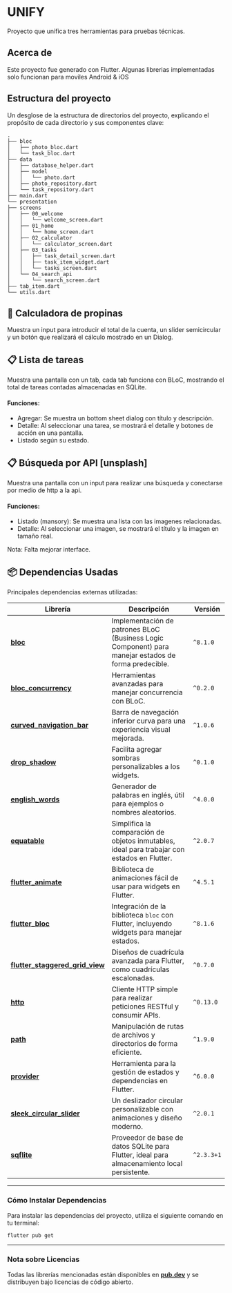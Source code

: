 # UNIFY

Proyecto que unifica tres herramientas para pruebas técnicas.

## Acerca de

Este proyecto fue generado con Flutter. Algunas librerias implementadas solo funcionan para moviles Android & iOS

## Estructura del proyecto
Un desglose de la estructura de directorios del proyecto, explicando el propósito de cada directorio y sus componentes clave:


    .
    ├── bloc
    │   ├── photo_bloc.dart
    │   └── task_bloc.dart
    ├── data
    │   ├── database_helper.dart
    │   ├── model
    │   │   └── photo.dart
    │   ├── photo_repository.dart
    │   └── task_repository.dart
    ├── main.dart
    └── presentation
    ├── screens
    │   ├── 00_welcome
    │   │   └── welcome_screen.dart
    │   ├── 01_home
    │   │   └── home_screen.dart
    │   ├── 02_calculator
    │   │   └── calculator_screen.dart
    │   ├── 03_tasks
    │   │   ├── task_detail_screen.dart
    │   │   ├── task_item_widget.dart
    │   │   └── tasks_screen.dart
    │   └── 04_search_api
    │       └── search_screen.dart
    ├── tab_item.dart
    └── utils.dart


## 🧮 Calculadora de propinas
Muestra un input para introducir el total de la cuenta, un slider semicircular y un botón que realizará el cálculo mostrado en un Dialog.


## 📋 Lista de tareas
Muestra una pantalla con un tab, cada tab funciona con BLoC, mostrando el total de tareas contadas almacenadas en SQLite.

#### Funciones: 
- Agregar: Se muestra un bottom sheet dialog con título y descripción. 
- Detalle: Al seleccionar una tarea, se mostrará el detalle y botones de acción en una pantalla.
- Listado según su estado.

## 📋 Búsqueda por API [unsplash]
Muestra una pantalla con un input para realizar una búsqueda y conectarse por medio de http a la api.

#### Funciones: 
- Listado (mansory): Se muestra una lista con las imagenes relacionadas.
- Detalle: Al seleccionar una imagen, se mostrará el título y la imagen en tamaño real.

Nota: Falta mejorar interface.

## 📦 Dependencias Usadas

Principales dependencias externas utilizadas:

| Librería                      | Descripción                                                                                   | Versión  |
|-------------------------------|-----------------------------------------------------------------------------------------------|----------|
| **[bloc](https://pub.dev/packages/bloc)**                  | Implementación de patrones BLoC (Business Logic Component) para manejar estados de forma predecible. | `^8.1.0` |
| **[bloc_concurrency](https://pub.dev/packages/bloc_concurrency)** | Herramientas avanzadas para manejar concurrencia con BLoC.                                      | `^0.2.0` |
| **[curved_navigation_bar](https://pub.dev/packages/curved_navigation_bar)** | Barra de navegación inferior curva para una experiencia visual mejorada.                       | `^1.0.6` |
| **[drop_shadow](https://pub.dev/packages/drop_shadow)**     | Facilita agregar sombras personalizables a los widgets.                                        | `^0.1.0` |
| **[english_words](https://pub.dev/packages/english_words)** | Generador de palabras en inglés, útil para ejemplos o nombres aleatorios.                      | `^4.0.0` |
| **[equatable](https://pub.dev/packages/equatable)**         | Simplifica la comparación de objetos inmutables, ideal para trabajar con estados en Flutter.    | `^2.0.7` |
| **[flutter_animate](https://pub.dev/packages/flutter_animate)** | Biblioteca de animaciones fácil de usar para widgets en Flutter.                                | `^4.5.1` |
| **[flutter_bloc](https://pub.dev/packages/flutter_bloc)**   | Integración de la biblioteca `bloc` con Flutter, incluyendo widgets para manejar estados.       | `^8.1.6` |
| **[flutter_staggered_grid_view](https://pub.dev/packages/flutter_staggered_grid_view)** | Diseños de cuadrícula avanzada para Flutter, como cuadrículas escalonadas.                     | `^0.7.0` |
| **[http](https://pub.dev/packages/http)**                   | Cliente HTTP simple para realizar peticiones RESTful y consumir APIs.                          | `^0.13.0` |
| **[path](https://pub.dev/packages/path)**                   | Manipulación de rutas de archivos y directorios de forma eficiente.                            | `^1.9.0` |
| **[provider](https://pub.dev/packages/provider)**           | Herramienta para la gestión de estados y dependencias en Flutter.                              | `^6.0.0` |
| **[sleek_circular_slider](https://pub.dev/packages/sleek_circular_slider)** | Un deslizador circular personalizable con animaciones y diseño moderno.                        | `^2.0.1` |
| **[sqflite](https://pub.dev/packages/sqflite)**             | Proveedor de base de datos SQLite para Flutter, ideal para almacenamiento local persistente.    | `^2.3.3+1` |

---

### Cómo Instalar Dependencias

Para instalar las dependencias del proyecto, utiliza el siguiente comando en tu terminal:

```bash
flutter pub get
```

---

### Nota sobre Licencias

Todas las librerías mencionadas están disponibles en **[pub.dev](https://pub.dev)** y se distribuyen bajo licencias de código abierto. 
